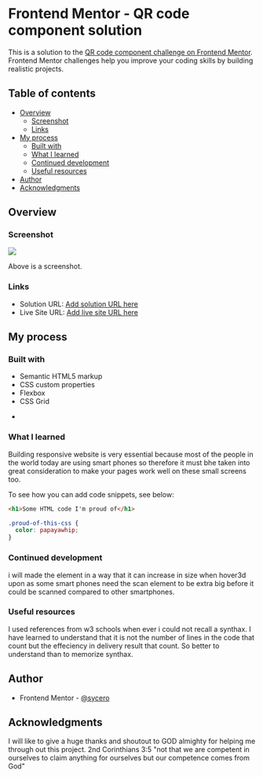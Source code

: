 # Frontend Mentor - QR code component solution

This is a solution to the [QR code component challenge on Frontend Mentor](https://www.frontendmentor.io/challenges/qr-code-component-iux_sIO_H). Frontend Mentor challenges help you improve your coding skills by building realistic projects. 

## Table of contents

- [Overview](#overview)
  - [Screenshot](#screenshot)
  - [Links](#links)
- [My process](#my-process)
  - [Built with](#built-with)
  - [What I learned](#what-i-learned)
  - [Continued development](#continued-development)
  - [Useful resources](#useful-resources)
- [Author](#author)
- [Acknowledgments](#acknowledgments)


## Overview

### Screenshot

![](./screenshot.jpg)

Above is a screenshot.



### Links

- Solution URL: [Add solution URL here](https://your-solution-url.com)
- Live Site URL: [Add live site URL here](https://qr-code-chi-two.vercel.app/)

## My process

### Built with

- Semantic HTML5 markup
- CSS custom properties
- Flexbox
- CSS Grid


*

### What I learned

Building responsive website is very essential because most of the people in the world today are using smart phones so therefore it must bhe taken into great consideration to make your pages work well on these small screens too.

To see how you can add code snippets, see below:

```html
<h1>Some HTML code I'm proud of</h1>
```
```css
.proud-of-this-css {
  color: papayawhip;
}
```




### Continued development

i will made the element in a way that it can increase in size when hover3d upon as some smart phones need the scan element to be extra big before it could be scanned compared to other smartphones.


### Useful resources

I used references from w3 schools when ever i could not recall a synthax. I have learned to understand that it is not the number of lines in the code that count but the effeciency in delivery result that count. So better to understand than to memorize synthax.


## Author


- Frontend Mentor - [@sycero](https://www.frontendmentor.io/profile/sycero)



## Acknowledgments

I will like to give a huge thanks and shoutout to GOD almighty for helping me through out this project. 2nd Corinthians 3:5 "not that we are competent in ourselves to claim anything for ourselves but our competence comes from God"

